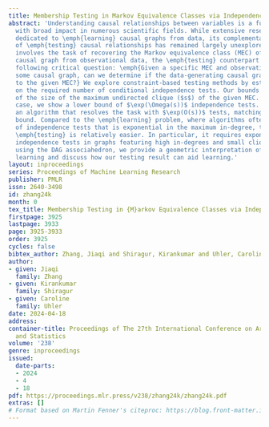 ```yaml
---
title: Membership Testing in Markov Equivalence Classes via Independence Queries
abstract: 'Understanding causal relationships between variables is a fundamental problem
  with broad impact in numerous scientific fields. While extensive research has been
  dedicated to \emph{learning} causal graphs from data, its complementary concept
  of \emph{testing} causal relationships has remained largely unexplored. While \emph{learning}
  involves the task of recovering the Markov equivalence class (MEC) of the underlying
  causal graph from observational data, the \emph{testing} counterpart addresses the
  following critical question: \emph{Given a specific MEC and observational data from
  some causal graph, can we determine if the data-generating causal graph belongs
  to the given MEC?} We explore constraint-based testing methods by establishing bounds
  on the required number of conditional independence tests. Our bounds are in terms
  of the size of the maximum undirected clique ($s$) of the given MEC. In the worst
  case, we show a lower bound of $\exp(\Omega(s))$ independence tests. We then give
  an algorithm that resolves the task with $\exp(O(s))$ tests, matching our lower
  bound. Compared to the \emph{learning} problem, where algorithms often use a number
  of independence tests that is exponential in the maximum in-degree, this shows that
  \emph{testing} is relatively easier. In particular, it requires exponentially less
  independence tests in graphs featuring high in-degrees and small clique sizes. Additionally,
  using the DAG associahedron, we provide a geometric interpretation of testing versus
  learning and discuss how our testing result can aid learning.'
layout: inproceedings
series: Proceedings of Machine Learning Research
publisher: PMLR
issn: 2640-3498
id: zhang24k
month: 0
tex_title: Membership Testing in {M}arkov Equivalence Classes via Independence Queries
firstpage: 3925
lastpage: 3933
page: 3925-3933
order: 3925
cycles: false
bibtex_author: Zhang, Jiaqi and Shiragur, Kirankumar and Uhler, Caroline
author:
- given: Jiaqi
  family: Zhang
- given: Kirankumar
  family: Shiragur
- given: Caroline
  family: Uhler
date: 2024-04-18
address:
container-title: Proceedings of The 27th International Conference on Artificial Intelligence
  and Statistics
volume: '238'
genre: inproceedings
issued:
  date-parts:
  - 2024
  - 4
  - 18
pdf: https://proceedings.mlr.press/v238/zhang24k/zhang24k.pdf
extras: []
# Format based on Martin Fenner's citeproc: https://blog.front-matter.io/posts/citeproc-yaml-for-bibliographies/
---
```

